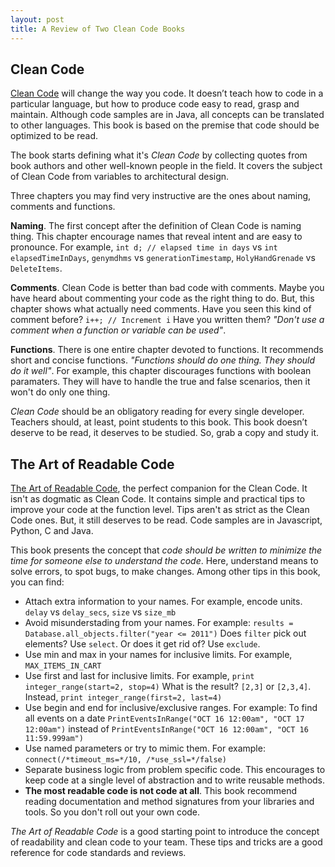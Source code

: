 ```yaml
---
layout: post
title: A Review of Two Clean Code Books
---
```


## Clean Code

[Clean Code](https://www.amazon.com/Clean-Code-Handbook-Software-Craftsmanship/dp/0132350882) will change the way you code. It doesn’t teach how to code in a particular language, but how to produce code easy to read, grasp and maintain. Although code samples are in Java, all concepts can be translated to other languages. This book is based on the premise that code should be optimized to be read. 

The book starts defining what it's *Clean Code* by collecting quotes from book authors and other well-known people in the field. It covers the subject of Clean Code from variables to architectural design.

Three chapters you may find very instructive are the ones about naming, comments and functions.

**Naming**. The first concept after the definition of Clean Code is naming thing. This chapter encourage names that reveal intent and are easy to pronounce. For example, `int d; // elapsed time in days` vs `int elapsedTimeInDays`, `genymdhms` vs `generationTimestamp`, `HolyHandGrenade` vs `DeleteItems`.

**Comments**. Clean Code is better than bad code with comments. Maybe you have heard about commenting your code as the right thing to do. But, this chapter shows what actually need comments. Have you seen this kind of comment before? `i++; // Increment i` Have you written them? *"Don't use a comment when a function or variable can be used"*.

**Functions**. There is one entire chapter devoted to functions. It recommends short and concise functions. *"Functions should do one thing. They should do it well"*. For example, this chapter discourages functions with boolean paramaters. They will have to handle the true and false scenarios, then it won't do only one thing.

*Clean Code* should be an obligatory reading for every single developer. Teachers should, at least, point students to this book. This book doesn’t deserve to be read, it deserves to be studied. So, grab a copy and study it.

## The Art of Readable Code

[The Art of Readable Code](https://www.amazon.com/Art-Readable-Code-Practical-Techniques/dp/0596802293), the perfect companion for the Clean Code. It isn't as dogmatic as Clean Code. It contains simple and practical tips to improve your code at the function level. Tips aren't as strict as the Clean Code ones. But, it still deserves to be read. Code samples are in Javascript, Python, C and Java.

This book presents the concept that *code should be written to minimize the time for someone else to understand the code*. Here, understand means to solve errors, to spot bugs, to make changes. Among other tips in this book, you can find:

* Attach extra information to your names. For example, encode units. `delay` vs `delay_secs`, `size` vs `size_mb`
* Avoid misunderstading from your names. For example: `results = Database.all_objects.filter("year <= 2011")` Does `filter` pick out elements? Use `select`. Or does it get rid of? Use `exclude`.
* Use min and max in your names for inclusive limits. For example, `MAX_ITEMS_IN_CART`
* Use first and last for inclusive limits. For example, `print integer_range(start=2, stop=4)` What is the result? `[2,3]` or `[2,3,4]`. Instead, `print integer_range(first=2, last=4)`
* Use begin and end for inclusive/exclusive ranges. For example: To find all events on a date `PrintEventsInRange("OCT 16 12:00am", "OCT 17 12:00am")` instead of `PrintEventsInRange("OCT 16 12:00am", "OCT 16 11:59.999am")`
* Use named parameters or try to mimic them. For example: `connect(/*timeout_ms=*/10, /*use_ssl=*/false)`
* Separate business logic from problem specific code. This encourages to keep code at a single level of abstraction and to write reusable methods.
* **The most readable code is not code at all**. This book recommend reading documentation and method signatures from your libraries and tools. So you don't roll out your own code.

*The Art of Readable Code* is a good starting point to introduce the concept of readability and clean code to your team. These tips and tricks are a good reference for code standards and reviews.